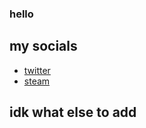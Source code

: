 ### hello
## my socials
- [twitter](https://twitter.com/tsunderejay)
- [steam](https://steamcommunity.com/id/7ay)

## idk what else to add
